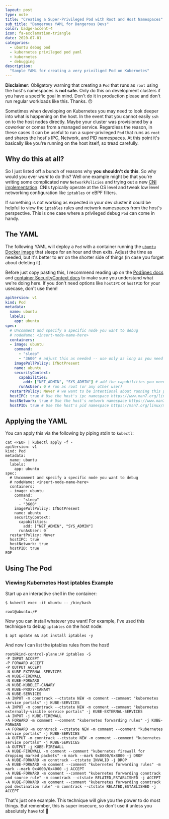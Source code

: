 ```yaml
---
layout: post
type: note
title: "Creating a Super-Privileged Pod with Root and Host Namespaces"
sub_title: "Dangerous YAML for Dangerous Devs"
color: badge-accent-4
icon: fa-exclamation-triangle
date: 2020-07-01
categories:
  - ubuntu debug pod
  - kubernetes privileged pod yaml
  - kubernetes
  - debugging
description:
  "Sample YAML for creating a very priviliged Pod on Kubernetes"
---
```


**Disclaimer:** Obligatory warning that creating a `Pod` that runs as `root` using the host's namespaces is **not safe.** Only do this on development clusters if you have a specific goal in mind. Don't do it in production please and don't run regular workloads like this. Thanks. 🙃

Sometimes when developing on Kubernetes you may need to look deeper into what is happening on the host. In the event that you cannot easily `ssh` on to the host nodes directly. Maybe your cluster was provisioned by a coworker or comes from a managed service. Regardless the reason, in these cases it can be useful to run a super-privileged `Pod` that runs as `root` and shares the host's IPC, Network, and PID namespaces. At this point it's basically like you're running on the host itself, so tread carefully.

## Why do this at all?
So I just listed off a bunch of reasons why **you shouldn't do this**. So why would you ever _want_ to do this? Well one example might be that you're writing some complicated new `NetworkPolicies` and trying out a new [CNI implementation](https://kube.academy/lessons/an-introduction-to-cni). CNIs typically operate at the OS level and tweak low level networking configuration like `iptables` or eBPF filters.

If something is not working as expected in your dev cluster it could be helpful to view the `iptables` rules and network namespaces from the host's perspective. This is one case where a privileged debug `Pod` can come in handy.

## The YAML
The following YAML will deploy a `Pod` with a container running the [`ubuntu` Docker image](https://hub.docker.com/_/ubuntu/) that sleeps for an hour and then exits. Adjust the time as needed, but it's better to err on the shorter side of things (in case you forget about deleting it).

Before just copy pasting this, I recommend reading up on the [PodSpec docs](https://kubernetes.io/docs/reference/generated/kubernetes-api/v1.18/#podspec-v1-core) and [container SecurityContext docs](https://kubernetes.io/docs/reference/generated/kubernetes-api/v1.18/#securitycontext-v1-core) to make sure you understand what we're doing here. If you don't need options like `hostIPC` or `hostPID` for your usecase, don't use them!

```yaml
apiVersion: v1
kind: Pod
metadata:
  name: ubuntu
  labels:
    app: ubuntu
spec:
  # Uncomment and specify a specific node you want to debug
  # nodeName: <insert-node-name-here>
  containers:
  - image: ubuntu
    command:
      - "sleep"
      - "3600" # adjust this as needed -- use only as long as you need
    imagePullPolicy: IfNotPresent
    name: ubuntu
    securityContext:
      capabilities:
        add: ["NET_ADMIN", "SYS_ADMIN"] # add the capabilities you need https://man7.org/linux/man-pages/man7/capabilities.7.html
      runAsUser: 0 # run as root (or any other user)
  restartPolicy: Never # we want to be intentional about running this pod
  hostIPC: true # Use the host's ipc namespace https://www.man7.org/linux/man-pages/man7/ipc_namespaces.7.html
  hostNetwork: true # Use the host's network namespace https://www.man7.org/linux/man-pages/man7/network_namespaces.7.html
  hostPID: true # Use the host's pid namespace https://man7.org/linux/man-pages/man7/pid_namespaces.7.html
```

## Applying the YAML
You can apply this via the following by piping stdin to `kubectl`:

```console
cat <<EOF | kubectl apply -f -
apiVersion: v1
kind: Pod
metadata:
  name: ubuntu
  labels:
    app: ubuntu
spec:
  # Uncomment and specify a specific node you want to debug
  # nodeName: <insert-node-name-here>
  containers:
  - image: ubuntu
    command:
      - "sleep"
      - "3600"
    imagePullPolicy: IfNotPresent
    name: ubuntu
    securityContext:
      capabilities:
        add: ["NET_ADMIN", "SYS_ADMIN"]
      runAsUser: 0
  restartPolicy: Never
  hostIPC: true
  hostNetwork: true
  hostPID: true
EOF
```

## Using The Pod

### Viewing Kubernetes Host iptables Example
Start up an interactive shell in the container:

```console
$ kubectl exec -it ubuntu -- /bin/bash

root@ubuntu:/#
```

Now you can install whatever you want! For example, I've used this technique to debug `iptables` on the host node:

```console
$ apt update && apt install iptables -y
```

And now I can list the iptables rules from the host!
```console
root@kind-control-plane:/# iptables -S
-P INPUT ACCEPT
-P FORWARD ACCEPT
-P OUTPUT ACCEPT
-N KUBE-EXTERNAL-SERVICES
-N KUBE-FIREWALL
-N KUBE-FORWARD
-N KUBE-KUBELET-CANARY
-N KUBE-PROXY-CANARY
-N KUBE-SERVICES
-A INPUT -m conntrack --ctstate NEW -m comment --comment "kubernetes service portals" -j KUBE-SERVICES
-A INPUT -m conntrack --ctstate NEW -m comment --comment "kubernetes externally-visible service portals" -j KUBE-EXTERNAL-SERVICES
-A INPUT -j KUBE-FIREWALL
-A FORWARD -m comment --comment "kubernetes forwarding rules" -j KUBE-FORWARD
-A FORWARD -m conntrack --ctstate NEW -m comment --comment "kubernetes service portals" -j KUBE-SERVICES
-A OUTPUT -m conntrack --ctstate NEW -m comment --comment "kubernetes service portals" -j KUBE-SERVICES
-A OUTPUT -j KUBE-FIREWALL
-A KUBE-FIREWALL -m comment --comment "kubernetes firewall for dropping marked packets" -m mark --mark 0x8000/0x8000 -j DROP
-A KUBE-FORWARD -m conntrack --ctstate INVALID -j DROP
-A KUBE-FORWARD -m comment --comment "kubernetes forwarding rules" -m mark --mark 0x4000/0x4000 -j ACCEPT
-A KUBE-FORWARD -m comment --comment "kubernetes forwarding conntrack pod source rule" -m conntrack --ctstate RELATED,ESTABLISHED -j ACCEPT
-A KUBE-FORWARD -m comment --comment "kubernetes forwarding conntrack pod destination rule" -m conntrack --ctstate RELATED,ESTABLISHED -j ACCEPT
```

That's just one example. This technique will give you the power to do most things. But remember, this is super insecure, so don't use it unless you absolutely have to! 😬

